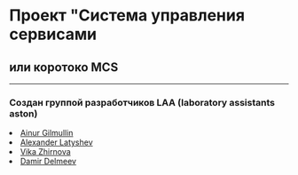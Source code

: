 # Проект "Система управления сервисами
## или коротоко MCS
_________
### Создан группой разработчиков LAA (laboratory assistants aston) 
<li> <a href="https://github.com/BoemBB" target="_blank">Ainur Gilmullin</a></li>
<li> <a href="https://github.com/imposya" target="_blank">Alexander Latyshev</a></li>
<li> <a href="https://github.com/vikazhirnova1994" target="_blank">Vika Zhirnova</a></li>
<li> <a href="https://github.com/DamirDelmeev" target="_blank">Damir Delmeev</a></li>

